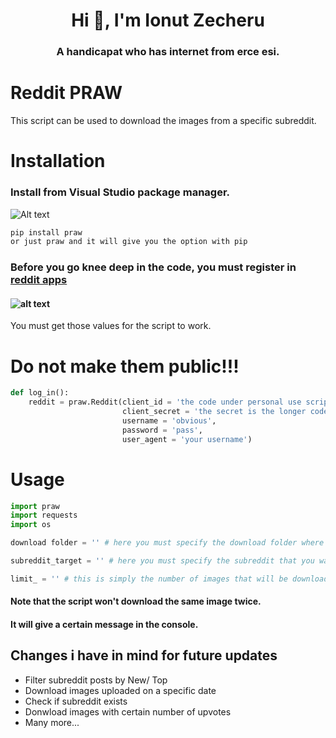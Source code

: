 <h1 align="center">Hi 👋, I'm Ionut Zecheru</h1>
<h3 align="center">A handicapat who has internet from erce esi.</h3>

# Reddit PRAW

This script can be used to download the images from a specific subreddit.

# Installation


### Install from Visual Studio package manager.
![Alt text](https://i.imgur.com/EBh6hMR.png)

```bash
pip install praw
or just praw and it will give you the option with pip
```

### Before you go knee deep in the code, you must register in [reddit apps](https://www.reddit.com/prefs/apps)
#### ![alt text](https://i.imgur.com/p6ZUIOe.png)
You must get those values for the script to work.
# Do not make them public!!!
```python
def log_in():
    reddit = praw.Reddit(client_id = 'the code under personal use script',
                         client_secret = 'the secret is the longer code',
                         username = 'obvious',
                         password = 'pass',
                         user_agent = 'your username')
```
# Usage

```python
import praw
import requests
import os

download folder = '' # here you must specify the download folder where the images will go

subreddit_target = '' # here you must specify the subreddit that you want to take images from

limit_ = '' # this is simply the number of images that will be downloaded
```
#### Note that the script won't download the same image twice.
#### It will give a certain message in the console.

## Changes i have in mind for future updates
* Filter subreddit posts by New/ Top
* Download images uploaded on a specific date
* Check if subreddit exists
* Donwload images with certain number of upvotes
* Many more...


